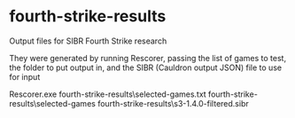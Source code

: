 # fourth-strike-results

Output files for SIBR Fourth Strike research

They were generated by running Rescorer, passing the list of games to test, the folder to put output in, and the SIBR (Cauldron output JSON) file to use for input

Rescorer.exe fourth-strike-results\selected-games.txt fourth-strike-results\selected-games fourth-strike-results\s3-1.4.0-filtered.sibr
